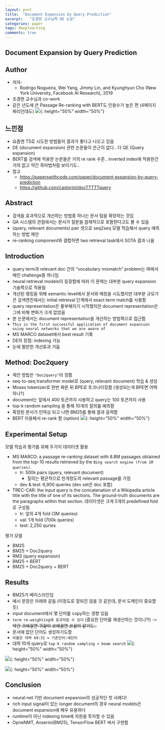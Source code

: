 ```yaml
---
layout: post
title:  "Document Expansion by Query Prediction"
excerpt:   "조경현 교수님쪽 DE 논문"
categories: paper
tags: deeplearning
comments: true
---
```



## Document Expansion by Query Prediction
## Author
- 저자:
    - Rodrigo Nogueira, Wei Yang, Jimmy Lin, and Kyunghyun Cho 
    (New York University, Facebook AI Research), 2019
- 조경현 교수님과 co-work
- 같은 년도에 쓴 Passage Re-ranking with BERT도 인용수가 높은 편 (4페이지 짜리인데도)
![](/img/2020-10-22-18-14-11.png){: height="50%" width="50%"} 


## 느낀점
- 요즘엔 T5로 시도한 방법들이 결과가 좋다고 나오고 있음
- DE (document expansion) 관련 논문들이 은근히 없다.. 다 QE (Query expansion)
- BERT를 검색에 적용한 논문들은 거의 re rank 수준.. inverted index에 적용한건 거의 없고 약간 흑마법처럼 보이기도..
- 참고
    - https://paperswithcode.com/paper/document-expansion-by-query-prediction
    - https://github.com/castorini/docTTTTTquery

## Abstract
- 검색을 효과적으로 개선하는 방법중 하나는 문서 텀을 확장하는 것임
- QA 시스템의 관점에서는 문서가 질문을 잠재적으로 포함한다고도 볼 수 있음
- (query, relevant documents) pair 셋으로 seq2seq 모델 학습해서 query 예측하는 방법 제안
- re-ranking component와 결합하면 two retrieval task에서 SOTA 결과 나옴


## Introduction
- query term과 relevant doc 간의 “vocabulary mismatch” problem는 IR에서 메인 challenge중 하나임
- neural retrieval models이 등장함에 따라 이 문제는 대부분 query expansion 기술쪽으로 적용됨
- 개선된 랭킹을 위해 semantic level에서 문서와 매칭을 시도했지만 대부분 규모가 큰 검색엔진에서는 initial retreival 단계에서 exact term match를 사용함
- query representation은 풍부해지기 시작했지만 document representation은 그에 비해 변화가 크게 없었음
- 본 논문에서는 document representation을 개선하는 방법쪽으로 접근함
- ```This is the first successful application of document expansion using neural networks that we are aware of```
- MS MARCO dataset에서 best result 기록
- DE의 장점: indexing 가능
- 눈에 띌만한 개선효과 거둠

## Method: Doc2query
- 제안 방법은 ```"Doc2query"```라 칭함
- seq-to-seq transformer model로 (query, relevant document) 학습 & 생성
- Moses tokenizer로 한번 짜른 뒤 BPE로 토크나이징함 (생성되는게 BPE면 어떡하나?)
- document는 앞에서 400 토큰까지 사용하고 query는 100 토큰까지 사용
- top-k random sampling 을 통해 10개의 질의를 예측함
- 확장된 문서가 인덱싱 되고 나면 BM25를 통해 결과 출력함
- BERT 이용해서 re-rank 함 (option)
![](/img/2020-10-22-18-10-11.png){: height="50%" width="50%"} 

## Experimental Setup
모델 학습과 평가를 위해 두가지 데이터셋 활용
- MS MARCO: a passage re-ranking dataset with 8.8M passages obtained from the top-10 results retrieved by the ```Bing search engine (from 1M queries)```.
    - tr: 500k pairs (query, relevant document)
        - 질의는 평균적으로 한개정도의 relevant passage를 가짐
    - dev & test: 6,900 queries (dev set은 doc 포함)
- TREC-CAR: the input query is the concatenation of a Wikipedia article title with the title of one of its sections. The ground-truth documents are the paragraphs within that section. 데이터셋은 크게 5개의 predefined fold로 구성됨
    - tr: 앞의 4개 fold (3M queries)
    - val: 1개 fold (700k queries)
    - test: 2,250 quries

평가 모델
- BM25
- BM25 + Doc2query
- RM3 (query expansion)
- BM25 + BERT
- BM25 + Doc2query + BERT

## Results
- BM25가 베이스라인임
- 예시 문장은 아래와 같음 (이정도로 잘되진 않을 것 같은데, 문서 도메인이 중요할 듯)
- input document에서 몇 단어를 copy하는 경향 있음
- ```term re-weighting에 효과적일 수 있다``` (중요한 단어를 재생산하는 것이니?!) -> ~~약간 귀에걸면 귀걸이 코에걸면 코걸이 같기도..~~
- 문서에 없던 단어도 생성하기도함
- ```비율은 대략 69:31 = 기존단어:새단어```
- 대략 10개 query로 ```top-k random sampling > beam search```
![](/img/2020-10-22-18-20-52.png){: height="50%" width="50%"} 

![](/img/2020-10-22-18-21-58.png){: height="50%" width="50%"} 

![](/img/2020-10-22-18-24-53.png){: height="50%" width="50%"} 

## Conclusion
- neural net 기반 document expasnion의 성공적인 첫 사례다!
- rich input signal이 있는 longer document의 경우 neural models은 document expansion에 매우 유용하다
- runtime이 아닌 indexing time에 자원을 투자할 수 있음
- OpneNMT, Anserini(BM25), TensorFlow BERT 써서 구현함
